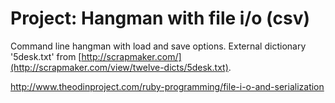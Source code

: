 # Project: Hangman with file i/o (csv)

Command line hangman with load and save options.
External dictionary '5desk.txt' from [http://scrapmaker.com/](http://scrapmaker.com/view/twelve-dicts/5desk.txt).

http://www.theodinproject.com/ruby-programming/file-i-o-and-serialization